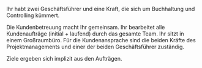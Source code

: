 Ihr habt zwei Geschäftsführer und eine Kraft, die sich um Buchhaltung und Controlling kümmert.
 
Die Kundenbetreuung macht Ihr gemeinsam. Ihr bearbeitet alle Kundenaufträge (initial + laufend) durch das gesamte Team. Ihr sitzt in einem Großraumbüro. Für die Kundenansprache sind die beiden Kräfte des Projektmanagements und einer der beiden Geschäftsführer zuständig. 

Ziele ergeben sich implizit aus den Aufträgen.
